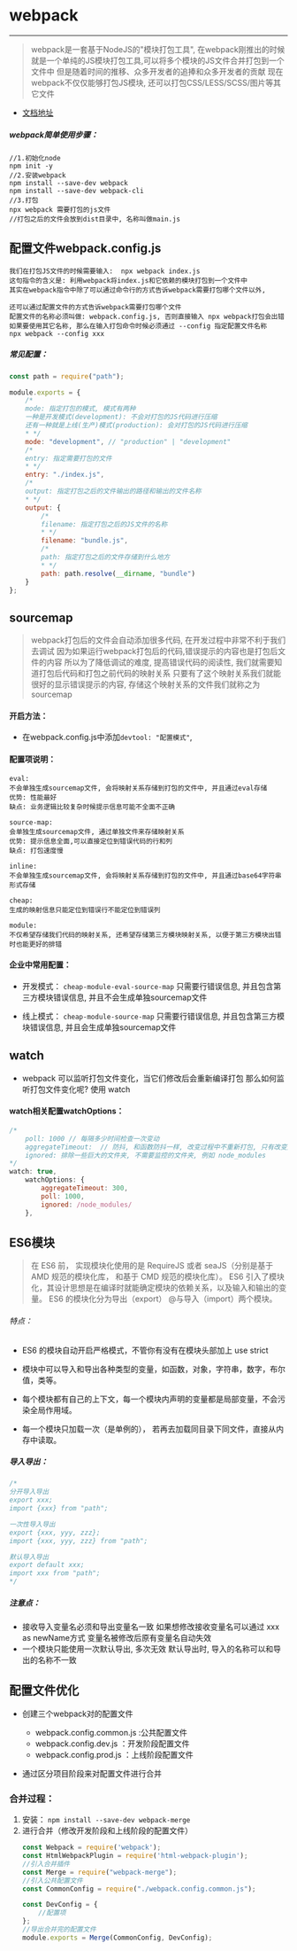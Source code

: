 # webpack
------
>webpack是一套基于NodeJS的"模块打包工具",
在webpack刚推出的时候就是一个单纯的JS模块打包工具,可以将多个模块的JS文件合并打包到一个文件中
但是随着时间的推移、众多开发者的追捧和众多开发者的贡献
现在webpack不仅仅能够打包JS模块, 还可以打包CSS/LESS/SCSS/图片等其它文件

+ [文档地址](https://www.webpackjs.com/)

##### webpack简单使用步骤：
```node
//1.初始化node
npm init -y
//2.安装webpack
npm install --save-dev webpack
npm install --save-dev webpack-cli
//3.打包
npx webpack 需要打包的js文件
//打包之后的文件会放到dist目录中, 名称叫做main.js
```

## 配置文件webpack.config.js
	我们在打包JS文件的时候需要输入:  npx webpack index.js
	这句指令的含义是: 利用webpack将index.js和它依赖的模块打包到一个文件中
	其实在webpack指令中除了可以通过命令行的方式告诉webpack需要打包哪个文件以外,

	还可以通过配置文件的方式告诉webpack需要打包哪个文件
	配置文件的名称必须叫做: webpack.config.js, 否则直接输入 npx webpack打包会出错
	如果要使用其它名称, 那么在输入打包命令时候必须通过 --config 指定配置文件名称
	npx webpack --config xxx

##### 常见配置：
```javascript
const path = require("path");

module.exports = {
    /*
    mode: 指定打包的模式, 模式有两种
    一种是开发模式(development): 不会对打包的JS代码进行压缩
    还有一种就是上线(生产)模式(production): 会对打包的JS代码进行压缩
    * */
    mode: "development", // "production" | "development"
    /*
    entry: 指定需要打包的文件
    * */
    entry: "./index.js",
    /*
    output: 指定打包之后的文件输出的路径和输出的文件名称
    * */
    output: {
        /*
        filename: 指定打包之后的JS文件的名称
        * */
        filename: "bundle.js",
        /*
        path: 指定打包之后的文件存储到什么地方
        * */
        path: path.resolve(__dirname, "bundle")
    }
};
```

## sourcemap
> webpack打包后的文件会自动添加很多代码, 在开发过程中非常不利于我们去调试
因为如果运行webpack打包后的代码,错误提示的内容也是打包后文件的内容
所以为了降低调试的难度, 提高错误代码的阅读性, 我们就需要知道打包后代码和打包之前代码的映射关系
只要有了这个映射关系我们就能很好的显示错误提示的内容, 存储这个映射关系的文件我们就称之为sourcemap

#### 开启方法：
+ 在webpack.config.js中添加`devtool: "配置模式"`, 

#### 配置项说明：
	eval:
	不会单独生成sourcemap文件, 会将映射关系存储到打包的文件中, 并且通过eval存储
	优势: 性能最好
	缺点: 业务逻辑比较复杂时候提示信息可能不全面不正确
	
	source-map:
	会单独生成sourcemap文件, 通过单独文件来存储映射关系
	优势: 提示信息全面,可以直接定位到错误代码的行和列
	缺点: 打包速度慢
	
	inline:
	不会单独生成sourcemap文件, 会将映射关系存储到打包的文件中, 并且通过base64字符串形式存储
	
	cheap:
	生成的映射信息只能定位到错误行不能定位到错误列
	
	module:
	不仅希望存储我们代码的映射关系, 还希望存储第三方模块映射关系, 以便于第三方模块出错时也能更好的排错

#### 企业中常用配置：
+ 开发模式：
`cheap-module-eval-source-map`
只需要行错误信息, 并且包含第三方模块错误信息, 并且不会生成单独sourcemap文件

+ 线上模式：
`cheap-module-source-map`
只需要行错误信息, 并且包含第三方模块错误信息, 并且会生成单独sourcemap文件

## watch
+ webpack 可以监听打包文件变化，当它们修改后会重新编译打包
那么如何监听打包文件变化呢?  使用 watch

#### watch相关配置watchOptions：
```javascript
/*
	poll: 1000 // 每隔多少时间检查一次变动
	aggregateTimeout:  // 防抖, 和函数防抖一样, 改变过程中不重新打包, 只有改变完成指定时间后才打包
	ignored: 排除一些巨大的文件夹, 不需要监控的文件夹, 例如 node_modules
*/
watch: true,
    watchOptions: {
        aggregateTimeout: 300,
        poll: 1000, 
        ignored: /node_modules/
    },
```

## ES6模块
>在 ES6 前， 实现模块化使用的是 RequireJS 或者 seaJS（分别是基于 AMD 规范的模块化库，  和基于 CMD 规范的模块化库）。
ES6 引入了模块化，其设计思想是在编译时就能确定模块的依赖关系，以及输入和输出的变量。
ES6 的模块化分为导出（export） @与导入（import）两个模块。

###### 特点：
+ ES6 的模块自动开启严格模式，不管你有没有在模块头部加上 use strict
+ 模块中可以导入和导出各种类型的变量，如函数，对象，字符串，数字，布尔值，类等。

+ 每个模块都有自己的上下文，每一个模块内声明的变量都是局部变量，不会污染全局作用域。

+ 每一个模块只加载一次（是单例的）， 若再去加载同目录下同文件，直接从内存中读取。


##### 导入导出：
```javascript
/*
分开导入导出
export xxx;
import {xxx} from "path";

一次性导入导出
export {xxx, yyy, zzz};
import {xxx, yyy, zzz} from "path";

默认导入导出
export default xxx;
import xxx from "path";
*/

```
##### 注意点：
+ 接收导入变量名必须和导出变量名一致
如果想修改接收变量名可以通过 xxx as newName方式
变量名被修改后原有变量名自动失效
+ 一个模块只能使用一次默认导出, 多次无效
默认导出时, 导入的名称可以和导出的名称不一致

## 配置文件优化
+ 创建三个webpack对的配置文件
	+ webpack.config.common.js :公共配置文件
	+ webpack.config.dev.js	   ：开发阶段配置文件
	+ webpack.config.prod.js   ：上线阶段配置文件

+ 通过区分项目阶段来对配置文件进行合并

### 合并过程：
1. 安装：
	`npm install --save-dev webpack-merge`
2. 进行合并（修改开发阶段和上线阶段的配置文件）
	```javascript
	const Webpack = require('webpack');
	const HtmlWebpackPlugin = require('html-webpack-plugin');
	//引入合并插件
	const Merge = require("webpack-merge");
	//引入公共配置文件
	const CommonConfig = require("./webpack.config.common.js");
	
	const DevConfig = {
    	//配置项
	};
	//导出合并完的配置文件
	module.exports = Merge(CommonConfig, DevConfig);

	```